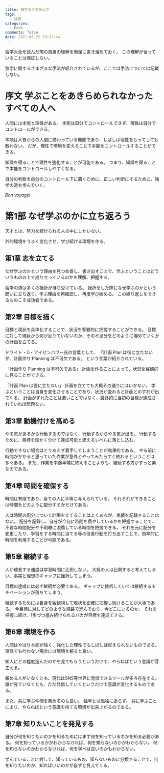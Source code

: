 ```yaml
---
title: 独学大全を読んで
tags:
  - 独学
categories:
  - book
comments: false
date: 2021-06-22 23:21:44
---
```



独学大全を読んだ際の自身の理解を簡潔に書き溜めておく。
この理解が合っていることは保証しない。

独学に関するさまざまな手法が紹介されているが、ここでは手法については記載しない。

# 序文 学ぶことをあきらめられなかったすべての人へ
人間には本能と理性がある。
本能は自分でコントロールできず、理性は自分でコントロールができる。

本能は大昔からの人間に備わっている機能であり、しばしば理性をもってしても敵わない。
だが、理性で環境を変えることで本能をコントロールすることができる。

知識を得ることで理性を強化することが可能である。
つまり、知識を得ることで本能をコントロールしやすくなる。

自分の判断を自分のコントロール下に置くために、正しい判断にするために、独学の道を歩んでいく。

*Bon voyage!*

# 第1部 なぜ学ぶのかに立ち返ろう
天才とは、努力を続けられる人の中にしかいない。

外的環境をうまく変化させ、学び続ける環境を作る。

## 第1章 志を立てる
なぜ学ぶのかという理由を見つめ直し、書き出すことで、学ぶということはどういうものの上で成り立っているのかを理解、把握する。

独学の道は多くの挫折が待ち受けている。
挫折をした際になぜ学ぶのかという問いに立ち返り、学ぶ理由を再確認し、再度学び始める。
この繰り返しをできるものこそ成功者である。


## 第2章 目標を描く
目標と現状を具体化することで、状況を客観的に把握することができる。
目標に対して現状から何が足りていないのか、その不足分をどのように埋めていくかの計画を立てる。

ドワイト・D・アイゼンハワー氏の言葉として、
「計画 Plan は役に立たないが、計画作り Planning は不可欠である」
という言葉が紹介されている。

「計画作り Planning は不可欠である」
計画を作ることによって、状況を客観的に見ることができる。

「計画 Plan は役に立たない」
計画を立てても大概その通りにはいかない。
学ぶということは自身を変化させることであり、状況が変わると計画とのずれが出てくる。
計画がずれたことは悪いことではなく、最終的に当初の目標が達成されていれば問題ない。

## 第3章 動機付けを高める
やる気があるから行動するのではなく、行動するからやる気が出る。
行動するために、目標を細かく分けて達成可能と思えるレベルに落とし込む。

行動できない場合はとりあえず着手してしまうことが効果的である。
やる前に時間がかかると思っていた作業が意外とやってみたらすぐ終わるということは多々ある。
また、作業を中途半端に終えることよりも、継続する方がずっと楽なのである。

## 第4章 時間を確保する
時間は有限であり、全ての人に平等に与えられている。
それぞれができることは時間をどのように配分するかだけである。

人は時間の配分について計画を立てることはよくあるが、実績を記録することはない。
配分を記録し、自分が今何に時間を費やしているかを把握することで、不要な時間配分や不明瞭に浪費している時間を把握できる。
それを元に配分を変更したり、学習をする時間に当てる等の改善行動を打ち出すことで、効率的に時間を利用することが可能である。

## 第5章 継続する
人が成長する速度は学習時間に比例しない。
大抵の人は比例すると考えてしまい、事実と理想のギャップに挫折してしまう。

目標の達成には必ず継続が必要である。
ギャップに挫折していては継続するモチベーションが落ちてしまう。

継続するためには自身を客観視して現状を正確に把握し続けることが大事である。
今目標に対してどのような経路で進んでおり、今どこにいるのか。
それを把握し続け、1歩づつ進み続けられるバカが目標を達成できる。

## 第6章 環境を作る
人間はやはり本能が強く、強化した理性でもしばしば抑えられないものである。
理性でも叶わない場合には環境を頼ると良い。

知人にどの程度進んだのかを見てもらうというだけで、やらねばという意識が芽生える。

頼める人がいなくとも、現代はSNS等世界に発信できるツールが多々存在する。
誰が見ていなくとも、ただ発信していくというだけで意識が変化するものである。

また、共に学ぶ仲間を集めるのも良い。
独学とは孤独にあらず。
共に学ぶことにより、やらねばという意識を持てる環境が出来上がるのである。

## 第7章 知りたいことを発見する
自分が何を知りたいのかを知るためにはまず何を知っているのかを知る必要がある。
何を知っているかがわからなければ、何を知らないのかがわからない。
何を知らないのかわからなければ、何を学べば良いのかもわからない。

学んでいることに対して、知っているもの、知らないものに分類することで、何を知りたいのか、知ればいいのかが自ずと見えてくる。


